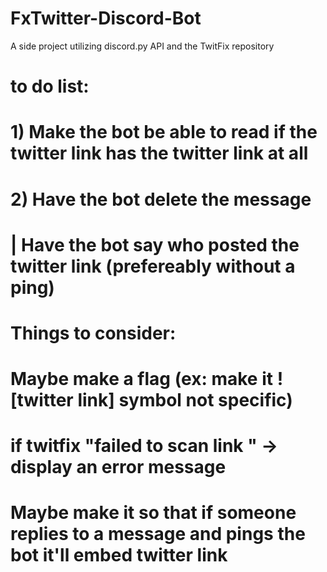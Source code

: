 # FxTwitter-Discord-Bot
A side project utilizing discord.py API and the TwitFix repository


# to do list: 
# 1) Make the bot be able to read if the twitter link has the twitter link at all
# 2) Have the bot delete the message
#   | Have the bot say who posted the twitter link (prefereably without a ping)
# 
#
#
#
#
# Things to consider:
# Maybe make a flag (ex: make it ![twitter link] symbol not specific)
# if twitfix "failed to scan link " -> display an error message
# Maybe make it so that if someone replies to a message and pings the bot it'll embed twitter link
#
